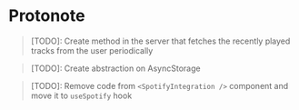# Protonote

> [TODO]: Create method in the server that fetches the recently played tracks from the user periodically

> [TODO]: Create abstraction on AsyncStorage

> [TODO]: Remove code from `<SpotifyIntegration />` component and move it to `useSpotify` hook